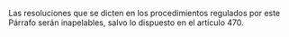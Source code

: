 Las resoluciones que se dicten en los procedimientos regulados por este Párrafo serán inapelables, salvo lo dispuesto en el artículo 470.